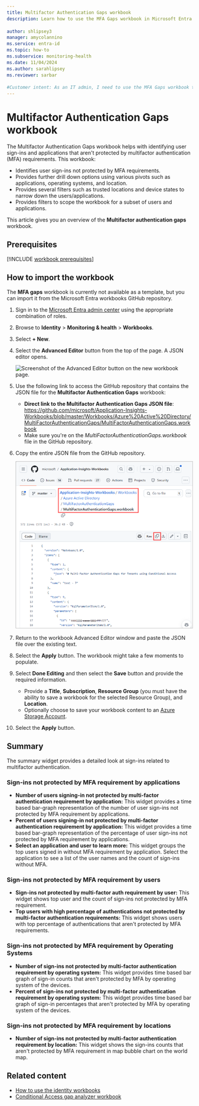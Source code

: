 ```yaml
---
title: Multifactor Authentication Gaps workbook
description: Learn how to use the MFA Gaps workbook in Microsoft Entra ID to identify apps and users who aren't protected by MFA.

author: shlipsey3
manager: amycolannino
ms.service: entra-id
ms.topic: how-to
ms.subservice: monitoring-health
ms.date: 11/04/2024
ms.author: sarahlipsey
ms.reviewer: sarbar

#Customer intent: As an IT admin, I need to use the MFA Gaps workbook to identify apps and users who aren't protected by MFA so I can ensure that my MFA policies are working as expected.
---
```


# Multifactor Authentication Gaps workbook

The Multifactor Authentication Gaps workbook helps with identifying user sign-ins and applications that aren't protected by multifactor authentication (MFA) requirements. This workbook:
* Identifies user sign-ins not protected by MFA requirements.
* Provides further drill down options using various pivots such as applications, operating systems, and location.
* Provides several filters such as trusted locations and device states to narrow down the users/applications. 
* Provides filters to scope the workbook for a subset of users and applications.

This article gives you an overview of the **Multifactor authentication gaps** workbook.

## Prerequisites

[!INCLUDE [workbook prerequisites](../../includes/workbook-prerequisites.md)]

## How to import the workbook

The **MFA gaps** workbook is currently not available as a template, but you can import it from the Microsoft Entra workbooks GitHub repository.

1. Sign in to the [Microsoft Entra admin center](https://entra.microsoft.com) using the appropriate combination of roles.
1. Browse to **Identity** > **Monitoring & health** > **Workbooks**.
1. Select **+ New**.
1. Select the **Advanced Editor** button from the top of the page. A JSON editor opens.

    ![Screenshot of the Advanced Editor button on the new workbook page.](./media/workbook-mfa-gaps/advanced-editor-button.png)

1. Use the following link to access the GitHub repository that contains the JSON file for the **Multifactor Authentication Gaps** workbook:
    - **Direct link to the Multifactor Authentication Gaps JSON file**: https://github.com/microsoft/Application-Insights-Workbooks/blob/master/Workbooks/Azure%20Active%20Directory/MultiFactorAuthenticationGaps/MultiFactorAuthenticationGaps.workbook
    - Make sure you're on the *MultiFactorAuthenticationGaps.workbook* file in the GitHub repository.

1. Copy the entire JSON file from the GitHub repository.

    ![Screenshot of the GitHub repository with the breadcrumbs and copy file button highlighted.](./media/workbook-mfa-gaps/github-repository.png)

1. Return to the workbook Advanced Editor window and paste the JSON file over the existing text.
1. Select the **Apply** button. The workbook might take a few moments to populate.
1. Select **Done Editing** and then select the **Save** button and provide the required information.
    - Provide a **Title**, **Subscription**, **Resource Group** (you must have the ability to save a workbook for the selected Resource Group), and **Location**.
    - Optionally choose to save your workbook content to an [Azure Storage Account](/azure/azure-monitor/visualize/workbooks-bring-your-own-storage).
1. Select the **Apply** button.

## Summary
The summary widget provides a detailed look at sign-ins related to multifactor authentication.

### Sign-ins not protected by MFA requirement by applications

* **Number of users signing-in not protected by multi-factor authentication requirement by application:** This widget provides a time based bar-graph representation of the number of user sign-ins not protected by MFA requirement by applications.
* **Percent of users signing-in not protected by multi-factor authentication requirement by application:** This widget provides a time based bar-graph representation of the percentage of user sign-ins not protected by MFA requirement by applications.
* **Select an application and user to learn more:** This widget groups the top users signed in without MFA requirement by application. Select the application to see a list of the user names and the count of sign-ins without MFA.

### Sign-ins not protected by MFA requirement by users
* **Sign-ins not protected by multi-factor auth requirement by user:** This widget shows top user and the count of sign-ins not protected by MFA requirement.
* **Top users with high percentage of authentications not protected by multi-factor authentication requirements:** This widget shows users with top percentage of authentications that aren't protected by MFA requirements.

### Sign-ins not protected by MFA requirement by Operating Systems
* **Number of sign-ins not protected by multi-factor authentication requirement by operating system:** This widget provides time based bar graph of sign-in counts that aren't protected by MFA by operating system of the devices.
* **Percent of sign-ins not protected by multi-factor authentication requirement by operating system:** This widget provides time based bar graph of sign-in percentages that aren't protected by MFA by operating system of the devices.

### Sign-ins not protected by MFA requirement by locations
* **Number of sign-ins not protected by multi-factor authentication requirement by location:** This widget shows the sign-ins counts that aren't protected by MFA requirement in map bubble chart on the world map.

## Related content

- [How to use the identity workbooks](howto-use-workbooks.md)
- [Conditional Access gap analyzer workbook](workbook-conditional-access-gap-analyzer.md)